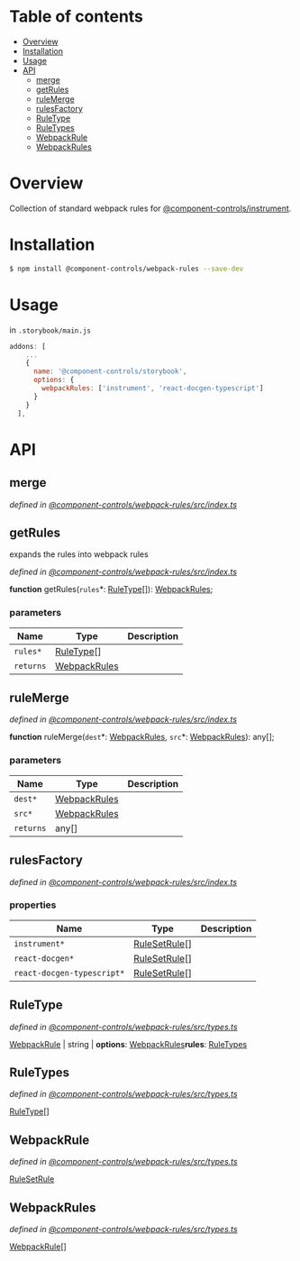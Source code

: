 # Table of contents

-   [Overview](#overview)
-   [Installation](#installation)
-   [Usage](#usage)
-   [API](#api)
    -   [merge](#merge)
    -   [getRules](#getrules)
    -   [ruleMerge](#rulemerge)
    -   [rulesFactory](#rulesfactory)
    -   [RuleType](#ruletype)
    -   [RuleTypes](#ruletypes)
    -   [WebpackRule](#webpackrule)
    -   [WebpackRules](#webpackrules)

# Overview

Collection of standard webpack rules for [@component-controls/instrument](https://github.com/ccontrols/component-controls/tree/master/core/instrument).

# Installation

```bash
$ npm install @component-controls/webpack-rules --save-dev
```

# Usage

in `.storybook/main.js`

```js
addons: [
    ...
    { 
      name: '@component-controls/storybook',
      options: {
        webpackRules: ['instrument', 'react-docgen-typescript']
      }
    }
  ],
```

# API

<tsdoc-typescript files="@types/webpack/index.d.ts" entry="./src/index.ts,./src/types.ts"/>

<!-- START-TSDOC-TYPESCRIPT -->

## merge

_defined in [@component-controls/webpack-rules/src/index.ts](https://github.com/ccontrols/component-controls/tree/master/core/webpack-rules/src/index.ts#L1)_



## getRules

expands the rules into webpack rules

_defined in [@component-controls/webpack-rules/src/index.ts](https://github.com/ccontrols/component-controls/tree/master/core/webpack-rules/src/index.ts#L31)_

**function** getRules(`rules`\*: [RuleType](#ruletype)\[]): [WebpackRules](#webpackrules);

### parameters

| Name      | Type                          | Description |
| --------- | ----------------------------- | ----------- |
| `rules*`  | [RuleType](#ruletype)\[]      |             |
| `returns` | [WebpackRules](#webpackrules) |             |

## ruleMerge

_defined in [@component-controls/webpack-rules/src/index.ts](https://github.com/ccontrols/component-controls/tree/master/core/webpack-rules/src/index.ts#L16)_

**function** ruleMerge(`dest`\*: [WebpackRules](#webpackrules), `src`\*: [WebpackRules](#webpackrules)): any\[];

### parameters

| Name      | Type                          | Description |
| --------- | ----------------------------- | ----------- |
| `dest*`   | [WebpackRules](#webpackrules) |             |
| `src*`    | [WebpackRules](#webpackrules) |             |
| `returns` | any\[]                        |             |

## rulesFactory

_defined in [@component-controls/webpack-rules/src/index.ts](https://github.com/ccontrols/component-controls/tree/master/core/webpack-rules/src/index.ts#L8)_



### properties

| Name                       | Type                           | Description |
| -------------------------- | ------------------------------ | ----------- |
| `instrument*`              | [RuleSetRule](#rulesetrule)\[] |             |
| `react-docgen*`            | [RuleSetRule](#rulesetrule)\[] |             |
| `react-docgen-typescript*` | [RuleSetRule](#rulesetrule)\[] |             |

## RuleType

_defined in [@component-controls/webpack-rules/src/types.ts](https://github.com/ccontrols/component-controls/tree/master/core/webpack-rules/src/types.ts#L6)_

[WebpackRule](#webpackrule) | string | **options**: [WebpackRules](#webpackrules)**rules**: [RuleTypes](#ruletypes)

## RuleTypes

_defined in [@component-controls/webpack-rules/src/types.ts](https://github.com/ccontrols/component-controls/tree/master/core/webpack-rules/src/types.ts#L14)_

[RuleType](#ruletype)\[]

## WebpackRule

_defined in [@component-controls/webpack-rules/src/types.ts](https://github.com/ccontrols/component-controls/tree/master/core/webpack-rules/src/types.ts#L3)_

[RuleSetRule](#rulesetrule)

## WebpackRules

_defined in [@component-controls/webpack-rules/src/types.ts](https://github.com/ccontrols/component-controls/tree/master/core/webpack-rules/src/types.ts#L4)_

[WebpackRule](#webpackrule)\[]

<!-- END-TSDOC-TYPESCRIPT -->
